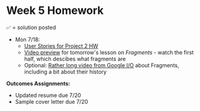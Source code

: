 # Week 5 Homework

&#x2705; = solution posted

- Mon 7/18:
  - [User Stories for Project 2 HW](https://github.com/ga-adi-nyc/User-Stories-for-Project-2-HW)
  - [Video preview](https://www.youtube.com/watch?v=qmyW8ZGFoUY) for tomorrow's lesson on _Fragments_ - watch the first half, which descibes what fragments are
  - Optional: [Rather long video from Google I/O](https://youtu.be/k3IT-IJ0J98) about Fragments, including a bit about their history

**Outcomes Assignments:**
  - Updated resume due 7/20
  - Sample cover letter due 7/20
